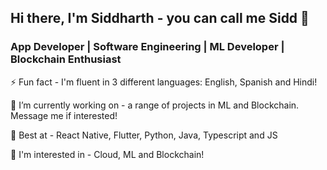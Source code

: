 ## Hi there, I'm Siddharth - you can call me Sidd 👋

### App Developer | Software Engineering | ML Developer | Blockchain Enthusiast

⚡ Fun fact - I'm fluent in 3 different languages: English, Spanish and Hindi!

🔭 I’m currently working on - a range of projects in ML and Blockchain. Message me if interested!

🌱 Best at - React Native, Flutter, Python, Java, Typescript and JS

🤔 I'm interested in - Cloud, ML and Blockchain!
